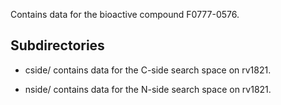 Contains data for the bioactive compound F0777-0576.

## Subdirectories

- cside/ contains data for the C-side search space on rv1821.

- nside/ contains data for the N-side search space on rv1821.

